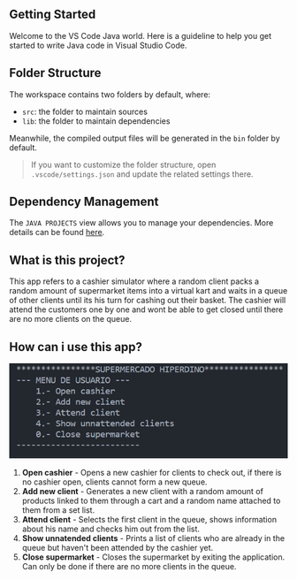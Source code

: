 ## Getting Started

Welcome to the VS Code Java world. Here is a guideline to help you get started to write Java code in Visual Studio Code.

## Folder Structure

The workspace contains two folders by default, where:

- `src`: the folder to maintain sources
- `lib`: the folder to maintain dependencies

Meanwhile, the compiled output files will be generated in the `bin` folder by default.

> If you want to customize the folder structure, open `.vscode/settings.json` and update the related settings there.

## Dependency Management

The `JAVA PROJECTS` view allows you to manage your dependencies. More details can be found [here](https://github.com/microsoft/vscode-java-dependency#manage-dependencies).

## What is this project?

This app refers to a cashier simulator where a random client
packs a random amount of supermarket items into a virtual kart and waits
in a queue of other clients until its his turn for cashing out their basket.
The cashier will attend the customers one by one and wont be able to get
closed until there are no more clients on the queue.

## How can i use this app?

![HIPERDINO](assets\Menu_Hiperdino.png)

1. **Open cashier** - Opens a new cashier for clients to check out, if there is no cashier open, clients cannot form a new queue.
2. **Add new client** - Generates a new client with a random amount of products linked to them through a cart and a random name attached to them from a set list.
3. **Attend client** - Selects the first client in the queue, shows information about his name and checks him out from the list.
4. **Show unnatended clients** - Prints a list of clients who are already in the queue but haven't been attended by the cashier yet.
5. **Close supermarket** - Closes the supermarket by exiting the application. Can only be done if there are no more clients in the queue.
